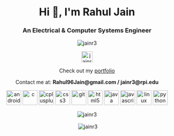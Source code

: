 <h1 align="center">Hi 👋, I'm Rahul Jain</h1>
<h3 align="center">An Electrical & Computer Systems Engineer</h3>

<p align="center"> <img src="https://komarev.com/ghpvc/?username=jainr3" alt="jainr3" /> </p>
<p align="center">
<a href="https://linkedin.com/in/jainr3" target="blank"><img align="center" src="https://cdn.jsdelivr.net/npm/simple-icons@3.0.1/icons/linkedin.svg" alt="jainr3" height="30" width="30" /></a>
</p>

<p align="center">
Check out my <a href="https://jainr3.github.io">portfolio</a>
</p>

<p align="center">
  Contact me at: <b>Rahul96Jain@gmail.com / jainr3@rpi.edu</b>
</p>

<p align="center"><img src="https://devicons.github.io/devicon/devicon.git/icons/android/android-original-wordmark.svg" alt="android" width="40" height="40"/> <img src="https://devicons.github.io/devicon/devicon.git/icons/c/c-original.svg" alt="c" width="40" height="40"/> <img src="https://devicons.github.io/devicon/devicon.git/icons/cplusplus/cplusplus-original.svg" alt="cplusplus" width="40" height="40"/> <img src="https://devicons.github.io/devicon/devicon.git/icons/css3/css3-original-wordmark.svg" alt="css3" width="40" height="40"/> <img src="https://www.vectorlogo.zone/logos/git-scm/git-scm-icon.svg" alt="git" width="40" height="40"/> <img src="https://devicons.github.io/devicon/devicon.git/icons/html5/html5-original-wordmark.svg" alt="html5" width="40" height="40"/> <img src="https://devicons.github.io/devicon/devicon.git/icons/java/java-original-wordmark.svg" alt="java" width="40" height="40"/> <img src="https://devicons.github.io/devicon/devicon.git/icons/javascript/javascript-original.svg" alt="javascript" width="40" height="40"/> <img src="https://devicons.github.io/devicon/devicon.git/icons/linux/linux-original.svg" alt="linux" width="40" height="40"/> <img src="https://devicons.github.io/devicon/devicon.git/icons/python/python-original.svg" alt="python" width="40" height="40"/></p>

<p align = "center"><img align="center" src="https://github-readme-stats.vercel.app/api/top-langs/?username=jainr3&layout=compact&hide=html" alt="jainr3" /></p>

<p align = "center">&nbsp;<img align="center" src="https://github-readme-stats.vercel.app/api?username=jainr3&show_icons=true" alt="jainr3" /></p>

